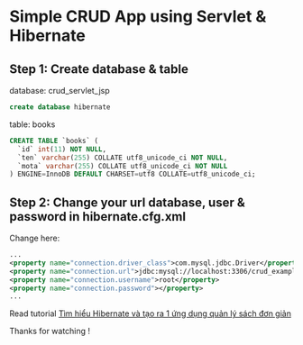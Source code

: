 # Simple CRUD App using Servlet & Hibernate
## Step 1: Create database & table
database: crud_servlet_jsp
```sql
create database hibernate
```
table: books
```sql
CREATE TABLE `books` (
  `id` int(11) NOT NULL,
  `ten` varchar(255) COLLATE utf8_unicode_ci NOT NULL,
  `mota` varchar(255) COLLATE utf8_unicode_ci NOT NULL
) ENGINE=InnoDB DEFAULT CHARSET=utf8 COLLATE=utf8_unicode_ci;
```
## Step 2: Change your url database, user & password in hibernate.cfg.xml
Change here:
```xml
...
<property name="connection.driver_class">com.mysql.jdbc.Driver</property>
<property name="connection.url">jdbc:mysql://localhost:3306/crud_example</property>
<property name="connection.username">root</property>
<property name="connection.password"></property>
...
```
Read tutorial [Tìm hiểu Hibernate và tạo ra 1 ứng dụng quản lý sách đơn giản](https://tuanictu97.github.io/2019/10/17/tim-hieu-hibernate-va-tao-ra-1-ung-dung-quan-ly-sach.html)

Thanks for watching !
